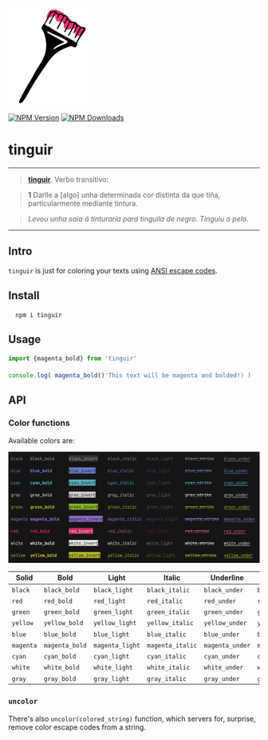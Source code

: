 ![tinguir logo](https://github.com/afialapis/tinguir/blob/main/logo/favicon/tinguir.png?raw=true)

[![NPM Version](https://badge.fury.io/js/tinguir.svg)](https://www.npmjs.com/package/tinguir)
[![NPM Downloads](https://img.shields.io/npm/dm/tinguir.svg?style=flat)](https://www.npmjs.com/package/tinguir)


# tinguir

---

> **[tinguir](https://academia.gal/dicionario/-/termo/tinguir)**. Verbo transitivo:

> **1** Darlle a [algo] unha determinada cor distinta da que tiña, particularmente mediante tintura. 

> _Levou unha saia á tinturaría para tinguila de negro. Tinguiu o pelo._

---

## Intro

`tinguir` is just for coloring your texts using [ANSI escape codes](https://en.wikipedia.org/wiki/ANSI_escape_code).

## Install

```
  npm i tinguir
```

## Usage

```js
import {magenta_bold} from 'tinguir'

console.log( magenta_bold()'This text will be magenta and bolded!) )

```

## API

### Color functions


Available colors are:

![tinguir colors](https://github.com/afialapis/tinguir/blob/main/tinguir_colors.png?raw=true)


| Solid          | Bold           | Light          | Italic           | Underline       | Invert           | Strike           |
| -------------- | -------------- | -------------- | ---------------- | --------------- | ---------------- | ---------------- |
| `black`        | `black_bold`   | `black_light`  | `black_italic`   | `black_under`   | `black_invert`   | `black_strike`   |
| `red`          | `red_bold`     | `red_light`    | `red_italic`     | `red_under`     | `red_invert`     | `red_strike`     |
| `green`        | `green_bold`   | `green_light`  | `green_italic`   | `green_under`   | `green_invert`   | `green_strike`   |
| `yellow`       | `yellow_bold`  | `yellow_light` | `yellow_italic`  | `yellow_under`  | `yellow_invert`  | `yellow_strike`  |
| `blue`         | `blue_bold`    | `blue_light`   | `blue_italic`    | `blue_under`    | `blue_invert`    | `blue_strike`    |
| `magenta`      | `magenta_bold` | `magenta_light`| `magenta_italic` | `magenta_under` | `magenta_invert` | `magenta_strike` |
| `cyan`         | `cyan_bold`    | `cyan_light`   | `cyan_italic`    | `cyan_under`    | `cyan_invert`    | `cyan_strike`    |
| `white`        | `white_bold`   | `white_light`  | `white_italic`   | `white_under`   | `white_invert`   | `white_strike`   |
| `gray`         | `gray_bold`    | `gray_light`   | `gray_italic`    | `gray_under`    | `gray_invert`    | `gray_strike`    |



### `uncolor`

There's also `uncolor(colored_string)` function, which servers for, surprise, remove color escape codes from a string.
